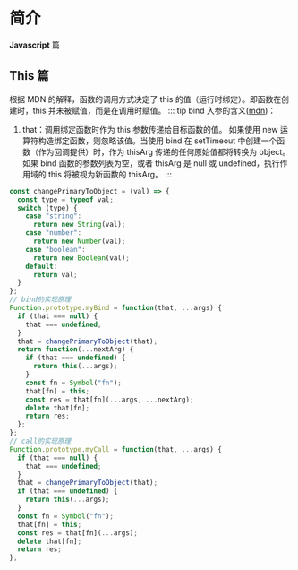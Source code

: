 # 简介

**Javascript** 篇

## This 篇

根据 MDN 的解释，函数的调用方式决定了 this 的值（运行时绑定）。即函数在创建时，this 并未被赋值，而是在调用时赋值。
::: tip
bind 入参的含义([mdn](https://developer.mozilla.org/zh-CN/docs/Web/JavaScript/Reference/Global_Objects/Function/bind))：

1. that：调用绑定函数时作为 this 参数传递给目标函数的值。 如果使用 new 运算符构造绑定函数，则忽略该值。当使用 bind 在 setTimeout 中创建一个函数（作为回调提供）时，作为 thisArg 传递的任何原始值都将转换为 object。如果 bind 函数的参数列表为空，或者 thisArg 是 null 或 undefined，执行作用域的 this 将被视为新函数的 thisArg。
   :::

```js
const changePrimaryToObject = (val) => {
  const type = typeof val;
  switch (type) {
    case "string":
      return new String(val);
    case "number":
      return new Number(val);
    case "boolean":
      return new Boolean(val);
    default:
      return val;
  }
};
// bind的实现原理
Function.prototype.myBind = function(that, ...args) {
  if (that === null) {
    that === undefined;
  }
  that = changePrimaryToObject(that);
  return function(...nextArg) {
    if (that === undefined) {
      return this(...args);
    }
    const fn = Symbol("fn");
    that[fn] = this;
    const res = that[fn](...args, ...nextArg);
    delete that[fn];
    return res;
  };
};
// call的实现原理
Function.prototype.myCall = function(that, ...args) {
  if (that === null) {
    that === undefined;
  }
  that = changePrimaryToObject(that);
  if (that === undefined) {
    return this(...args);
  }
  const fn = Symbol("fn");
  that[fn] = this;
  const res = that[fn](...args);
  delete that[fn];
  return res;
};
```

<!-- ## Promise 篇

手写一个符合 Promise/A+规范的代码前([官网规范链接](https://promisesaplus.com/#notes))，必须知道 Promise/A+规范到底是什么：
::: tip 前置知识点

1. "promise" 是一个具有`then`方法的函数或对象。
2. "thenabel"是一个具有`then`方法的函数或对象。
3. "value"是任意合法的 JavaScript 值包括 undefined、thenable、promise。
4. "exception"是通过`throw`语句抛出的异常值。
5. "reason"是 promise reject 的原因，即 reject 参数。

:::

::: tip 要求
promise 仅有 pending、fulfilled、rejected 三种状态。

1. pending 状态可以转变为 fulfilled 或者 rejected 状态。
2. 一旦变为 fullfilled 状态后，这状态无法在发生改变，且必须存在一个不会发生变化的 value 值。
3. 一旦转变为 rejected 状态后，同样该状态无法发生改变，且必须存在一个不会发生变化的 reason 值。

promise 必须提供一个 then 方法，该方法接收当前的 value 或者 reason 值。
promise 的 then 方法必须接受两个参数：

```js
promise.then(onFulfilled, onRejected);
```

::: tip 参数要求

1. **onFulfilled**或者**onRejected**都是可选的，且如果它们不是函数，则需要被忽略，忽略指的是原样返回。
2. **onFulfilled**必须在**promise**处于 fulfilled 状态后，才能调用，并且将*\*\*promise*的 value 值作为第一个参数传入，且该函数仅能调用一次。
3. **onRejected**必须在**promise**处于 rejected 状态后，才能调用，并且将*\*\*promise*的 reason 值作为第一个参数传入。且该函数仅能调用一次。
4. **onFulfilled**和**onRejected**都必须是异步执行。
5. **then**在同一个 promise 中，可以调用多次，且**promise**处于 fulfilled 状态时，**onFulfilled**必须按照**then**的调用顺序依次执行，即按照链式调用的顺序执行。同理**onRejected**。
6. **then**方法必须返回一个 promise。

   :::

::: -->
